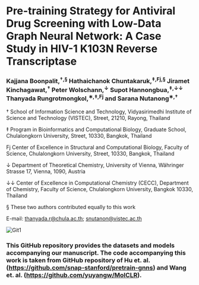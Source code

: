 # Pre-training Strategy for Antiviral Drug Screening with Low-Data Graph Neural Network: A Case Study in HIV-1 K103N Reverse Transcriptase

### Kajjana Boonpalit,<sup>†,§</sup> Hathaichanok Chuntakaruk,<sup>‡,Fj,§</sup> Jiramet Kinchagawat,<sup>†</sup> Peter Wolschann,<sup>↓</sup> Supot Hannongbua,<sup>‡,↓↓</sup> Thanyada Rungrotmongkol,<sup>∗,‡,Fj</sup> and Sarana Nutanong<sup>∗,†</sup>

† School of Information Science and Technology, Vidyasirimedhi Institute of Science and Technology (VISTEC), Street, 21210, Rayong, Thailand

‡ Program in Bioinformatics and Computational Biology, Graduate School, Chulalongkorn University, Street, 10330, Bangkok, Thailand

Fj Center of Excellence in Structural and Computational Biology, Faculty of Science, Chulalongkorn University, Street, 10330, Bangkok, Thailand

↓ Department of Theoretical Chemistry, University of Vienna, Währinger Strasse 17, Vienna, 1090, Austria

↓↓ Center of Excellence in Computational Chemistry (CECC), Department of Chemistry, Faculty of Science, Chulalongkorn University, Bangkok 10330, Thailand

§ These two authors contributed equally to this work

E-mail: thanyada.r@chula.ac.th; snutanon@vistec.ac.th

![Git1](https://github.com/user-attachments/assets/cf85bef7-c8fc-47ea-952f-37831b26883f)



### This GitHub repository provides the datasets and models accompanying our manuscript. The code accompanying this work is taken from GitHub repository of Hu et. al. (https://github.com/snap-stanford/pretrain-gnns) and Wang et. al. (https://github.com/yuyangw/MolCLR). 


